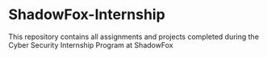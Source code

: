 # ShadowFox-Internship
This repository contains all assignments and projects completed during the Cyber Security Internship Program at ShadowFox
